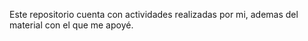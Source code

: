 Este repositorio cuenta con actividades realizadas por mi, ademas del material con el que me apoyé.
